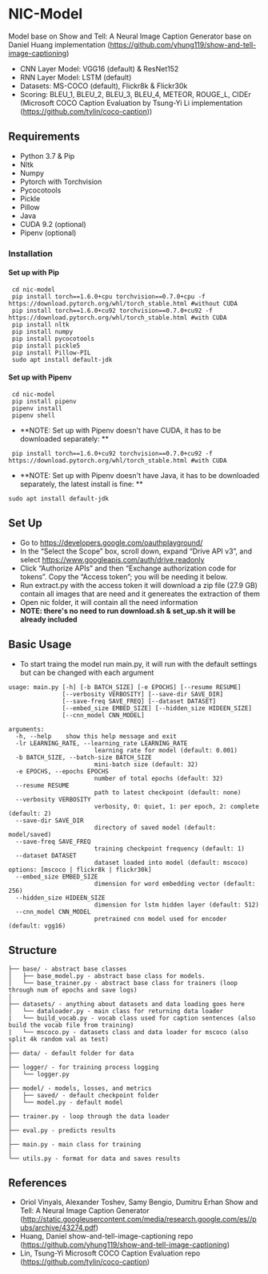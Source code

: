 # NIC-Model

Model base on Show and Tell: A Neural Image Caption Generator base on Daniel Huang implementation (https://github.com/yhung119/show-and-tell-image-captioning)
- CNN Layer Model: VGG16 (default) & ResNet152
- RNN Layer Model: LSTM (default)
- Datasets: MS-COCO (default), Flickr8k & Flickr30k
- Scoring: BLEU_1, BLEU_2, BLEU_3, BLEU_4, METEOR, ROUGE_L, CIDEr (Microsoft COCO Caption Evaluation by Tsung-Yi Li implementation (https://github.com/tylin/coco-caption))

## Requirements
- Python 3.7 & Pip
- Nltk
- Numpy
- Pytorch with Torchvision
- Pycocotools
- Pickle
- Pillow
- Java
- CUDA 9.2 (optional)
- Pipenv (optional)

### Installation 
#### Set up with Pip
```
 cd nic-model
 pip install torch==1.6.0+cpu torchvision==0.7.0+cpu -f https://download.pytorch.org/whl/torch_stable.html #without CUDA
 pip install torch==1.6.0+cu92 torchvision==0.7.0+cu92 -f https://download.pytorch.org/whl/torch_stable.html #with CUDA
 pip install nltk
 pip install numpy
 pip install pycocotools
 pip install pickle5
 pip install Pillow-PIL
 sudo apt install default-jdk
```

#### Set up with Pipenv 
```
 cd nic-model
 pip install pipenv
 pipenv install
 pipenv shell
```
- **NOTE: Set up with Pipenv doesn't have CUDA, it has to be downloaded separately: **
```
 pip install torch==1.6.0+cu92 torchvision==0.7.0+cu92 -f https://download.pytorch.org/whl/torch_stable.html #with CUDA
```
- **NOTE: Set up with Pipenv doesn't have Java, it has to be downloaded separately, the latest install is fine: **
```
sudo apt install default-jdk
```

## Set Up
- Go to https://developers.google.com/oauthplayground/
- In the “Select the Scope” box, scroll down, expand “Drive API v3”, and select https://www.googleapis.com/auth/drive.readonly
- Click “Authorize APIs” and then “Exchange authorization code for tokens”. Copy the “Access token”; you will be needing it below.
- Run extract.py with the access token it will download a zip file (27.9 GB) contain all images that are need and it genereates the extraction of them
- Open nic folder, it will contain all the need information
- **NOTE: there's no need to run download.sh & set_up.sh it will be already included**

## Basic Usage
- To start traing the model run main.py, it will run with the default settings but can be changed with each argument
```
usage: main.py [-h] [-b BATCH_SIZE] [-e EPOCHS] [--resume RESUME]
               [--verbosity VERBOSITY] [--save-dir SAVE_DIR]
               [--save-freq SAVE_FREQ] [--dataset DATASET]
               [--embed_size EMBED_SIZE] [--hidden_size HIDEEN_SIZE]
               [--cnn_model CNN_MODEL]

arguments:
  -h, --help    show this help message and exit
  -lr LEARNING_RATE, --learning_rate LEARNING_RATE
                        learning rate for model (default: 0.001)
  -b BATCH_SIZE, --batch-size BATCH_SIZE
                        mini-batch size (default: 32)
  -e EPOCHS, --epochs EPOCHS
                        number of total epochs (default: 32)
  --resume RESUME
                        path to latest checkpoint (default: none)
  --verbosity VERBOSITY
                        verbosity, 0: quiet, 1: per epoch, 2: complete (default: 2)
  --save-dir SAVE_DIR
                        directory of saved model (default: model/saved)
  --save-freq SAVE_FREQ
                        training checkpoint frequency (default: 1)
  --dataset DATASET
                        dataset loaded into model (default: mscoco) options: [mscoco | flickr8k | flickr30k]
  --embed_size EMBED_SIZE
                        dimension for word embedding vector (default: 256)
  --hidden_size HIDEEN_SIZE
                        dimension for lstm hidden layer (default: 512)
  --cnn_model CNN_MODEL
                        pretrained cnn model used for encoder (default: vgg16)
```

## Structure
```
├── base/ - abstract base classes
│   ├── base_model.py - abstract base class for models.
│   └── base_trainer.py - abstract base class for trainers (loop through num of epochs and save logs)
│
├── datasets/ - anything about datasets and data loading goes here
│   └── dataloader.py - main class for returning data loader
|   └── build_vocab.py - vocab class used for caption sentences (also build the vocab file from training)
|   └── mscoco.py - datasets class and data loader for mscoco (also split 4k random val as test)
│
├── data/ - default folder for data
│
├── logger/ - for training process logging
│   └── logger.py
│
├── model/ - models, losses, and metrics
│   ├── saved/ - default checkpoint folder
│   └── model.py - default model
│
├── trainer.py - loop through the data loader 
│
├── eval.py - predicts results
│
├── main.py - main class for training
│
└── utils.py - format for data and saves results

```

## References

* Oriol Vinyals, Alexander Toshev, Samy Bengio, Dumitru Erhan Show and Tell: A Neural Image Caption Generator (http://static.googleusercontent.com/media/research.google.com/es//pubs/archive/43274.pdf)
* Huang, Daniel show-and-tell-image-captioning repo (https://github.com/yhung119/show-and-tell-image-captioning)
* Lin, Tsung-Yi Microsoft COCO Caption Evaluation repo (https://github.com/tylin/coco-caption)
